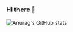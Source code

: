 ### Hi there 👋

<!--
**Rocknologie/Rocknologie** is a ✨ _special_ ✨ repository because its `README.md` (this file) appears on your GitHub profile.

Here are some ideas to get you started:

- 🔭 I’m currently working on ...
- 🌱 I’m currently learning ...
- 👯 I’m looking to collaborate on ...
- 🤔 I’m looking for help with ...
- 💬 Ask me about ...
- 📫 How to reach me: ...
- 😄 Pronouns: ...
- ⚡ Fun fact: ...
Mes technologies

Tools 
VSCode
Insomnia
-->
![Anurag's GitHub stats](https://github-readme-stats.vercel.app/api?username=rocknologie&show_icons=true&theme=merko)
